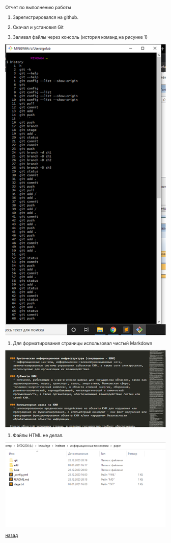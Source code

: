 Отчет по выполнению работы

  1. Зарегистрировался на github.

  1. Скачал и установил Git

  1. Заливал файлы через консоль (история команд на рисунке 1)

![](add/git_bash.png)

  1. Для форматирования страницы использовал чистый Markdown

![](add/markdown.png) 

  1. Файлы HTML не делал.

![](add/explorer.png)

[назад](/README.md)
